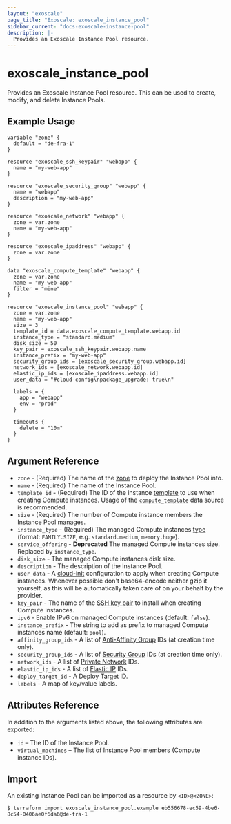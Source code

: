 ```yaml
---
layout: "exoscale"
page_title: "Exoscale: exoscale_instance_pool"
sidebar_current: "docs-exoscale-instance-pool"
description: |-
  Provides an Exoscale Instance Pool resource.
---
```


# exoscale\_instance\_pool

Provides an Exoscale Instance Pool resource. This can be used to create, modify, and delete Instance Pools.


## Example Usage

```hcl
variable "zone" {
  default = "de-fra-1"
}

resource "exoscale_ssh_keypair" "webapp" {
  name = "my-web-app"
}

resource "exoscale_security_group" "webapp" {
  name = "webapp"
  description = "my-web-app"
}

resource "exoscale_network" "webapp" {
  zone = var.zone
  name = "my-web-app"
}

resource "exoscale_ipaddress" "webapp" {
  zone = var.zone
}

data "exoscale_compute_template" "webapp" {
  zone = var.zone
  name = "my-web-app"
  filter = "mine"
}

resource "exoscale_instance_pool" "webapp" {
  zone = var.zone
  name = "my-web-app"
  size = 3
  template_id = data.exoscale_compute_template.webapp.id
  instance_type = "standard.medium"
  disk_size = 50
  key_pair = exoscale_ssh_keypair.webapp.name
  instance_prefix = "my-web-app"
  security_group_ids = [exoscale_security_group.webapp.id]
  network_ids = [exoscale_network.webapp.id]
  elastic_ip_ids = [exoscale_ipaddress.webapp.id]
  user_data = "#cloud-config\npackage_upgrade: true\n"

  labels = {
    app = "webapp"
    env = "prod"
  }

  timeouts {
    delete = "10m"
  }
}
```


## Argument Reference

* `zone` - (Required) The name of the [zone][zone] to deploy the Instance Pool into.
* `name` - (Required) The name of the Instance Pool.
* `template_id` - (Required) The ID of the instance [template][template] to use when creating Compute instances. Usage of the [`compute_template`][d-compute_template] data source is recommended.
* `size` - (Required) The number of Compute instance members the Instance Pool manages.
* `instance_type` - (Required) The managed Compute instances [type][type] (format: `FAMILY.SIZE`, e.g. `standard.medium`, `memory.huge`).
* `service_offering` - **Deprecated** The managed Compute instances size. Replaced by `instance_type`.
* `disk_size` - The managed Compute instances disk size.
* `description` - The description of the Instance Pool.
* `user_data` - A [cloud-init][cloudinit] configuration to apply when creating Compute instances. Whenever possible don't base64-encode neither gzip it yourself, as this will be automatically taken care of on your behalf by the provider.
* `key_pair` - The name of the [SSH key pair][sshkeypair] to install when creating Compute instances.
* `ipv6` - Enable IPv6 on managed Compute instances (default: `false`).
* `instance_prefix` - The string to add as prefix to managed Compute instances name (default: `pool`).
* `affinity_group_ids` - A list of [Anti-Affinity Group][r-affinity] IDs (at creation time only).
* `security_group_ids` - A list of [Security Group][r-security_group] IDs (at creation time only).
* `network_ids` - A list of [Private Network][privnet-doc] IDs.
* `elastic_ip_ids` - A list of [Elastic IP][eip-doc] IDs.
* `deploy_target_id` - A Deploy Target ID.
* `labels` - A map of key/value labels.


## Attributes Reference

In addition to the arguments listed above, the following attributes are exported:

* `id` – The ID of the Instance Pool.
* `virtual_machines` – The list of Instance Pool members (Compute instance IDs).


## Import

An existing Instance Pool can be imported as a resource by `<ID>@<ZONE>`:

```console
$ terraform import exoscale_instance_pool.example eb556678-ec59-4be6-8c54-0406ae0f6da6@de-fra-1
```


[cloudinit]: http://cloudinit.readthedocs.io/en/latest/
[d-compute_template]: ../d/compute_template.html
[eip-doc]: https://community.exoscale.com/documentation/compute/eip/
[privnet-doc]: https://community.exoscale.com/documentation/compute/private-networks/
[r-affinity]: affinity.html
[r-security_group]: security_group.html
[sshkeypair]: https://community.exoscale.com/documentation/compute/ssh-keypairs/
[template]: https://www.exoscale.com/templates/
[type]: https://www.exoscale.com/pricing/#/compute/
[zone]: https://www.exoscale.com/datacenters/
